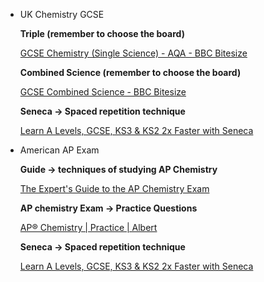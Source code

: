 - UK Chemistry GCSE

    **Triple (remember to choose the board)**

    [GCSE Chemistry (Single Science) - AQA - BBC Bitesize](https://www.bbc.co.uk/bitesize/examspecs/z8xtmnb)

    **Combined Science (remember to choose the board)**

    [GCSE Combined Science - BBC Bitesize](https://www.bbc.co.uk/bitesize/subjects/zp266yc)

    **Seneca → Spaced repetition technique**

    [Learn A Levels, GCSE, KS3 & KS2 2x Faster with Seneca](https://app.senecalearning.com/dashboard/courses/your-courses)

- American AP Exam

    **Guide → techniques of studying AP Chemistry**

    [The Expert's Guide to the AP Chemistry Exam](https://blog.prepscholar.com/ap-chemistry-exam)

    **AP chemistry Exam → Practice Questions**

    [AP® Chemistry | Practice | Albert](https://www.albert.io/ap-chemistry)

    **Seneca → Spaced repetition technique**

    [Learn A Levels, GCSE, KS3 & KS2 2x Faster with Seneca](https://app.senecalearning.com/dashboard/courses/your-courses)
